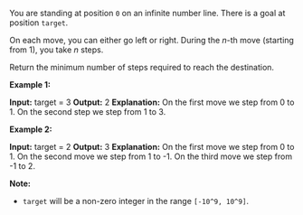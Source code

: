 
You are standing at position  `0`  on an infinite number line. There is a goal at position  `target`.

On each move, you can either go left or right. During the  _n_-th move (starting from 1), you take  _n_  steps.

Return the minimum number of steps required to reach the destination.

**Example 1:**

**Input:** target = 3
**Output:** 2
**Explanation:**
On the first move we step from 0 to 1.
On the second step we step from 1 to 3.

**Example 2:**

**Input:** target = 2
**Output:** 3
**Explanation:**
On the first move we step from 0 to 1.
On the second move we step  from 1 to -1.
On the third move we step from -1 to 2.

**Note:**

-   `target`  will be a non-zero integer in the range  `[-10^9, 10^9]`.